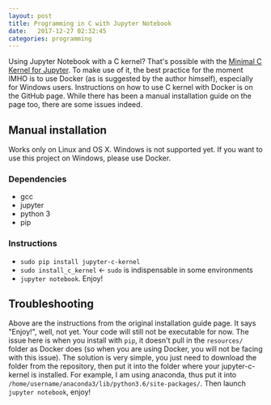```yaml
---
layout: post
title: Programming in C with Jupyter Notebook
date:   2017-12-27 02:32:45
categories: programming
---
```


Using Jupyter Notebook with a C kernel? That's possible with the <a href="https://github.com/brendan-rius/jupyter-c-kernel">Minimal C Kernel for Jupyter</a>. To make use of it, the best practice for the moment IMHO is to use Docker (as is suggested by the author himself), especially for Windows users. Instructions on how to use C kernel with Docker is on the GitHub page. While there has been a manual installation guide on the page too, there are some issues indeed.

## Manual installation

Works only on Linux and OS X. Windows is not supported yet. If you want to use this project on Windows, please use Docker.

### Dependencies
  * gcc
  * jupyter
  * python 3
  * pip

### Instructions
 * `sudo pip install jupyter-c-kernel`
 * `sudo install_c_kernel` <- `sudo` is indispensable in some environments
 * `jupyter notebook`. Enjoy!

## Troubleshooting

Above are the instructions from the original installation guide page. It says "Enjoy!", well, not yet. Your code will still not be executable for now. The issue here is when you install with `pip`, it doesn't pull in the `resources/` folder as Docker does (so when you are using Docker, you will not be facing with this issue). The solution is very simple, you just need to download the folder from the repository, then put it into the folder where your jupyter-c-kernel is installed. For example, I am using anaconda, thus put it into `/home/username/anaconda3/lib/python3.6/site-packages/`. Then launch `jupyter notebook`, enjoy!

